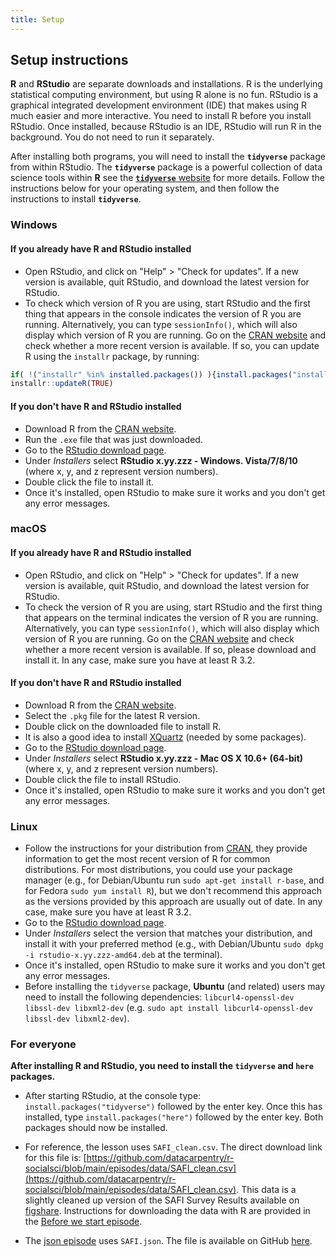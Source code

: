 ```yaml
---
title: Setup
---
```


## Setup instructions

**R** and **RStudio** are separate downloads and installations. R is the
underlying statistical computing environment, but using R alone is no
fun. RStudio is a graphical integrated development environment (IDE) that makes
using R much easier and more interactive. You need to install R before you
install RStudio. Once installed, because RStudio is an IDE, RStudio will run R in
the background.  You do not need to run it separately.

After installing both programs,
you will need to install the **`tidyverse`** package from within RStudio. The
**`tidyverse`** package is a powerful collection of data science tools within **R**
see the [**`tidyverse`** website](https://tidyverse.tidyverse.org) for more details.
Follow the instructions below for your operating system, and then follow the
instructions to install **`tidyverse`**.

### Windows

#### If you already have R and RStudio installed

- Open RStudio, and click on "Help" > "Check for updates". If a new version is
  available, quit RStudio, and download the latest version for RStudio.
- To check which version of R you are using, start RStudio and the first thing
  that appears in the console indicates the version of R you are
  running. Alternatively, you can type `sessionInfo()`, which will also display
  which version of R you are running. Go on
  the [CRAN website](https://cran.r-project.org/bin/windows/base/) and check
  whether a more recent version is available. If so, you can update R using
  the `installr` package, by running:

```r
if( !("installr" %in% installed.packages()) ){install.packages("installr")}
installr::updateR(TRUE)
```

#### If you don't have R and RStudio installed

- Download R from
  the [CRAN website](http://cran.r-project.org/bin/windows/base/release.htm).
- Run the `.exe` file that was just downloaded.
- Go to the [RStudio download page](https://www.rstudio.com/products/rstudio/download/#download).
- Under *Installers* select **RStudio x.yy.zzz - Windows.
  Vista/7/8/10** (where x, y, and z represent version numbers).
- Double click the file to install it.
- Once it's installed, open RStudio to make sure it works and you don't get any
  error messages.

### macOS

#### If you already have R and RStudio installed

- Open RStudio, and click on "Help" > "Check for updates". If a new version is
  available, quit RStudio, and download the latest version for RStudio.
- To check the version of R you are using, start RStudio and the first thing
  that appears on the terminal indicates the version of R you are running. Alternatively, you can type `sessionInfo()`, which will also display which version of R you are running. Go on
  the [CRAN website](https://cran.r-project.org/bin/macosx/) and check
  whether a more recent version is available. If so, please download and install
  it. In any case, make sure you have at least R 3.2.

#### If you don't have R and RStudio installed

- Download R from
  the [CRAN website](http://cran.r-project.org/bin/macosx/).
- Select the `.pkg` file for the latest R version.
- Double click on the downloaded file to install R.
- It is also a good idea to install [XQuartz](https://www.xquartz.org/) (needed
  by some packages).
- Go to the [RStudio download page](https://www.rstudio.com/products/rstudio/download/#download).
- Under *Installers* select **RStudio x.yy.zzz - Mac OS X 10.6+ (64-bit)**
  (where x, y, and z represent version numbers).
- Double click the file to install RStudio.
- Once it's installed, open RStudio to make sure it works and you don't get any
  error messages.

### Linux

- Follow the instructions for your distribution
  from [CRAN](https://cloud.r-project.org/bin/linux), they provide information
  to get the most recent version of R for common distributions. For most
  distributions, you could use your package manager (e.g., for Debian/Ubuntu run
  `sudo apt-get install r-base`, and for Fedora `sudo yum install R`), but we
  don't recommend this approach as the versions provided by this approach are
  usually out of date. In any case, make sure you have at least R 3.2.
- Go to the
  [RStudio download page](https://www.rstudio.com/products/rstudio/download/#download).
- Under *Installers* select the version that matches your distribution, and
  install it with your preferred method (e.g., with Debian/Ubuntu `sudo dpkg -i rstudio-x.yy.zzz-amd64.deb` at the terminal).
- Once it's installed, open RStudio to make sure it works and you don't get any
  error messages.
- Before installing the `tidyverse` package, **Ubuntu** (and related) users may
  need to install the following dependencies: `libcurl4-openssl-dev libssl-dev libxml2-dev`
  (e.g. `sudo apt install libcurl4-openssl-dev libssl-dev libxml2-dev`).

### For everyone

**After installing R and RStudio, you need to install the `tidyverse` and `here` packages.**

- After starting RStudio, at the console type:
  `install.packages("tidyverse")` followed by the enter key. Once this has installed, type
  `install.packages("here")` followed by the enter key. Both packages should now be installed.

- For reference, the lesson uses `SAFI_clean.csv`. The direct download link for
  this file is: [https://github.com/datacarpentry/r-socialsci/blob/main/episodes/data/SAFI_clean.csv](https://github.com/datacarpentry/r-socialsci/blob/main/episodes/data/SAFI_clean.csv).
  This data is a slightly cleaned up version of the SAFI Survey Results available on
  [figshare](https://figshare.com/articles/dataset/SAFI_Survey_Results/6262019).
  Instructions for downloading the data with R are provided in the
  [Before we start episode](https://datacarpentry.org/r-socialsci/00-intro.html).

- The [json episode](https://datacarpentry.org/r-socialsci/07-json.html) uses
  `SAFI.json`. The file is available on GitHub
  [here](https://github.com/datacarpentry/r-socialsci/blob/main/episodes/data/SAFI.json).


